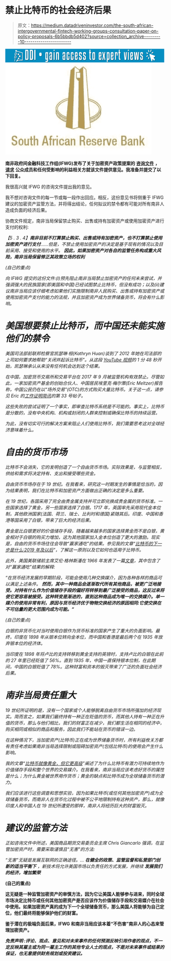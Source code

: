 # 禁止比特币的社会经济后果

> 原文：<https://medium.datadriveninvestor.com/the-south-african-intergovernmental-fintech-working-groups-consultation-paper-on-policy-proposals-6b5bbdb5d402?source=collection_archive---------10----------------------->

[![](img/13e997374d917bc91ad46ba4dea0f0dd.png)](http://www.track.datadriveninvestor.com/1B9E)![](img/cb335a1c11894e7091b3a309a4f7f19d.png)

**南非政府间金融科技工作组(IFWG)发布了关于加密资产政策提案的** [**咨询文件**](https://www.resbank.co.za/Lists/News%20and%20Publications/Attachments/9037/CAR%20WG%20Consultation%20paper%20on%20crypto%20assets_final.pdf) **，** [**请求**](https://www.resbank.co.za/Lists/News%20and%20Publications/Attachments/9037/Joint%20media%20statement_crypto%20assets%20consultation%20paper.pdf) **公众成员和任何受影响的利益相关方就该文件提供意见。我准备并提交了以下回复。**

我很高兴就 IFWG 的咨询文件提出我的意见。

我不想对咨询文件的每一节或每一段作出回应。相反，这份意见书将侧重于 IFWG 建议的加密资产监管方法，并将得出结论，任何拟议的禁令都有可能对所有南非人造成负面的经济后果。

协商文件规定，南非当局保留禁止购买、出售或持有加密资产或使用加密资产进行支付的权利:

*【5 . 3 . 4】****南非目前不打算禁止购买、出售或持有加密资产，也不打算禁止使用加密资产进行支付****……但是，不禁止使用加密资产的决定是基于现有的情况以及目前采用、接受和使用的水平。* ***因此，如果加密资产对各自的监管任务构成重大风险，南非当局保留修正其政策立场的权利***

*(自己的重点)*

*向 IFWG 提交的这份文件:(I)预先阻止南非当局禁止加密资产的任何未来尝试，并强调强大的民族国家(即美国和中国)已经试图禁止比特币，但没有成功；以及(ii)建议南非当局应该仔细考虑如果他们实施限制南非人民购买、出售或持有加密资产或使用加密资产支付的能力的法规，并且加密资产成为世界储备货币，将会有什么影响。*

# ***美国想要禁止比特币，而中国还未能实施他们的禁令***

*美国司法部前联邦检察官凯瑟琳·桓(Kathryn Huan)谈到了 2012 年她在司法部的上司如何要求她帮助“*关闭并起诉比特币*”。从这段 [YouTube 视频](https://www.youtube.com/watch?v=PnuJQIWM34o&t=130s)的 1 分 48 秒开始，凯瑟琳承认从来没有任何机会达到这个结果。*

*在中国，加密货币交易所和交易平台在 2017 年 9 月被监管机构有效禁止。尽管如此，一家加密资产基金的创始合伙人、中国居民埃里克·梅尔策(Eric Meltzer)报告称，中国公民仍在以“场外交易”(OTC)的方式购买大量比特币。关于这一点，请参见 Eric 的[工作证明简讯](http://proofofwork.news/)的第 33 号帖子。*

*这些失败的尝试证明了一个事实，即审查比特币系统是不可能的。事实上，比特币是分散的，没有中央机构、机构或封闭的人群来控制或确保比特币的持续运营。*

*为此，没有切实可行的解决方案来阻止人们使用比特币，我们需要思考这对全球经济意味着什么。*

# ***自由的货币市场***

*比特币不会消失，它的发明创造了一个自由货币市场。实际效果是，与监管相反，供给和需求将决定持有、支出和接受哪些资金。*

*自由货币市场存在于 19 世纪。在我看来，研究这一时期发生的事情是恰当的，因为结果表明，我们在比特币和加密资产方面做出正确的决定是多么重要。*

*在 19 世纪，各国采用了完全由贵金属支持并可立即兑换成贵金属的货币标准。一些国家选择了黄金，另一些国家选择了白银。1717 年，英国率先采用现代金本位制，其他欧洲国家(法国、荷兰、瑞士、比利时和德国)紧随其后。印度、中国和香港等国采用了白银，带来了巨大的经济后果。*

*黄金是比白银更好的价值储存手段，随着越来越多的国家选择黄金而不是白银，黄金相对于白银的购买力增加，这为其他国家加入金本位创造了更大的激励。现实是，自由的货币市场往往会导致“赢家通吃”的结果。参见我的文章“[比特币的下一步是什么:2019 年及以后](https://medium.com/datadriveninvestor/whats-next-for-bitcoin-2019-and-beyond-5202bafa62dc)”，了解这一原则以及它如何也适用于比特币。*

*此外，美国美联储前主席艾伦·格林斯潘在 1966 年发表了一篇[文章](http://www.321gold.com/fed/greenspan/1966.html)，其中包含了对“赢家通吃”结果的解释:*

**“在货币经济发展的早期阶段，可能会使用几种交换媒介，因为各种各样的商品可以满足上述条件。* ***然而，其中一种商品会逐渐取代所有其他商品，被更广泛地接受。对持有什么作为价值储存手段的偏好将转移到最广泛接受的商品，这反过来将使它更容易被接受。这种转变是渐进的，直到这种商品成为唯一的交换媒介。单一媒介的使用非常有利，原因与货币经济优于物物交换经济的原因相同:它使交换在不可估量的更大范围内成为可能。”****

*(自己的重点)*

*白银的非货币化对当时使用白银作为货币标准的国家产生了重大的负面影响。最终，印度在 1898 年从银本位转向金本位，而中国和香港是最后两个在 1935 年放弃银本位的经济体。*

*当印度在 1898 年将卢比的支持转移到黄金支持的英镑时，支持卢比的白银在此前的 27 年里已经贬值了 56%。直到 1935 年，中国一直保持银本位制，在此期间，中国的白银贬值了 78%。这种财富和资本的毁灭带来了广泛的负面社会经济后果。*

# ***南非当局责任重大***

*19 世纪所证明的是，没有一个国家或个人能够脱离自由货币市场所强加的经济现实。简而言之，如果我们最终持有一种正在贬值的货币，而其他人持有一种正在升值的货币，那么与他们相比，我们的财富正在减少，我们都生活在相同的经济中，购买相同或相似的商品和服务，因此我们不能站在货币的错误一边。*

*在这种情况下，当加密资产(比特币)正在成为世界储备货币时，所有利益攸关方都有责任考虑如果南非当局选择限制或阻碍加密资产(包括比特币)的使用会产生什么影响。*

*我的文章“[比特币就像黄金，但它更高级](https://medium.com/datadriveninvestor/bitcoin-is-like-gold-but-its-superior-675977c83746)”阐述了为什么比特币有潜力可持续地作为价值储存手段和整个世界的交易媒介。在我看来，南非当局应该考虑好货币的属性是什么；为什么黄金被世界用作货币；黄金的缺点和比特币成为全球储备货币的潜力。*

*我们应该进行这些调查和思想实验，因为如果比特币(或任何其他加密资产)成为全球储备货币，而南非人在货币化过程中被不公平地限制持有这种资产，那么，就像印度人和中国人在 19 世纪所遭受的那样，南非人将经历巨大的财富毁灭。*

# ***建议的监管方法***

*正如咨询文件中所述，美国商品期货交易委员会主席 Chris Giancarlo 强调，在监管加密资产时，需要采取谨慎且“无害”的方法:*

**“无害”无疑是发展互联网的正确途径。…* ***在健全的政策、监管监督和私营部门创新的适当平衡下*** *，新技术将允许美国市场以负责任的方式发展，并继续* ***发展我们的经济，增加繁荣****

**(自己的重点)**

**这无疑是一种监管加密资产的审慎方法，因为它让美国人能够参与进来，同时全球市场决定比特币或任何其他加密资产是否应该作为价值储存手段和交易媒介在社会中使用。如果加密资产真的成为下一个全球储备货币，那么美国人将能够为自己定位，他们最终将能够保护他们的财富。**

**鉴于潜在的极端负面后果，IFWG 和南非当局应该本着“不伤害”南非人的心态来管理加密资产。**

*****免责声明*** *:评论、观点、意见和对未来事件的任何预测反映引用作者的观点，不一定反映其雇主或为同一雇主工作的其他专业人士的观点，不是对未来事件或结果的保证，也无意提供财务规划或投资建议。***